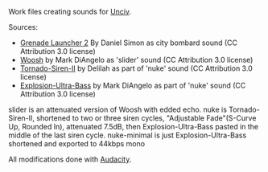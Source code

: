 Work files creating sounds for [Unciv](https://github.com/yairm210/Unciv).

Sources:
* [Grenade Launcher 2](https://soundbible.com/2140-Grenade-Launcher-2.html) By Daniel Simon as city bombard sound (CC Attribution 3.0 license)
* [Woosh](https://soundbible.com/2068-Woosh.html) by Mark DiAngelo as 'slider' sound (CC Attribution 3.0 license)
* [Tornado-Siren-II](https://soundbible.com/1937-Tornado-Siren-II.html) by Delilah as part of 'nuke' sound (CC Attribution 3.0 license)
* [Explosion-Ultra-Bass](https://soundbible.com/1807-Explosion-Ultra-Bass.html) by Mark DiAngelo as part of 'nuke' sound (CC Attribution 3.0 license)

slider is an attenuated version of Woosh with edded echo.
nuke is Tornado-Siren-II, shortened to two or three siren cycles, "Adjustable Fade"(S-Curve Up, Rounded In), attenuated 7.5dB, then Explosion-Ultra-Bass pasted in the middle of the last siren cycle.
nuke-minimal is just Explosion-Ultra-Bass shortened and exported to 44kbps mono

All modifications done with [Audacity](https://www.audacityteam.org/).
